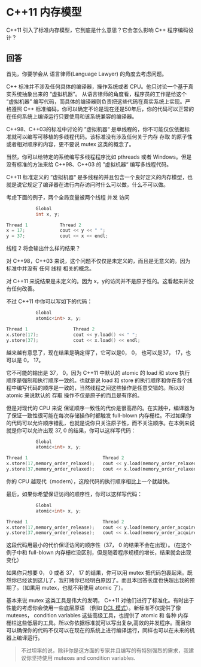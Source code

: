 # C++11 内存模型

C++11 引入了标准内存模型，它到底是什么意思？它会怎么影响 C++ 程序编码设计？

## 回答

首先，你要学会从 语言律师(Language Lawyer) 的角度去考虑问题。

C++ 标准并不涉及任何具体的编译器，操作系统或者 CPU。他只讨论一个基于真实系统抽象出来的 “虚拟机器”。 从语言律师的角度看，程序员的工作是给这个 “虚拟机器” 编写代码，而具体的编译器则负责把这些代码在真实系统上实现。严格遵照 C++ 标准编码，你可以确定不论是现在还是50年后，你的代码可以正常的在任何系统上编译运行只要使用和该系统兼容的编译器。

C++98、C++03的标准中讨论的 ”虚拟机器“ 是单线程的，你不可能仅仅依据标准就可以编写可移植的多线程代码。该标准没有涉及任何关于内存 存取 的原子性或者相对顺序的内容，更不要说 mutex 这类的概念了。

当然，你可以给特定的系统编写多线程程序比如 pthreads 或者 Windows。但是没有标准的方法来给 C++98、C++03 的 ”虚拟机器“ 编写多线程代码。

C++11 标准定义的 ”虚拟机器“ 是多线程的并且包含一个良好定义的内存模型，也就是说它规定了编译器在进行内存访问时什么可以做，什么不可以做。

考虑下面的例子，两个全局变量被两个线程 并发 访问

```C++
           Global
           int x, y;

Thread 1            Thread 2
x = 17;             cout << y << " ";
y = 37;             cout << x << endl;
```

线程 2 将会输出什么样的结果？

对 C++98，C++03 来说，这个问题不仅仅是未定义的，而且是无意义的。因为标准中并没有 任何 线程 相关的概念。

对 C++11 来说结果是未定义的。因为 x，y的访问并不是原子性的。这看起来并没有任何改善。

不过 C++11 中你可以写如下的代码：

```C++
           Global
           atomic<int> x, y;

Thread 1                 Thread 2
x.store(17);             cout << y.load() << " ";
y.store(37);             cout << x.load() << endl;
```

越来越有意思了，现在结果是确定得了，它可以是0， 0， 也可以是37， 17，也可以是 0， 17。

它不可能的输出是 37， 0。因为 C++11 中默认的 atomic 的 load 和 store 执行顺序是强制和执行顺序一致的。也就是说 load 和 store 的执行顺序和你在各个线程中编写代码的顺序是一致的，当然线程之间这些操作是任意交错的。所以对 atomic 来说默认的 存取 操作不仅是原子的而且是有序的。

但是对现代的 CPU 来说 保证顺序一致性的代价是很高昂的。在实践中，编译器为了保证一致性很可能在每次存储操作时都触发 full-blown 内存栅栏。不过如果你的代码可以允许顺序错乱，也就是说你只关注原子性，而不关注顺序。在本例来说就是你可以允许出现 37, 0 的结果，你可以这样写代码：

```C++
           Global
           atomic<int> x, y;

Thread 1                            Thread 2
x.store(17,memory_order_relaxed);   cout << y.load(memory_order_relaxed) << " ";
y.store(37,memory_order_relaxed);   cout << x.load(memory_order_relaxed) << endl;
```

你的 CPU 越现代（modern），这段代码的执行顺序相比上一个就越快。

最后，如果你希望保证访问的顺序性，你可以这样写代码：

```C++
           Global
           atomic<int> x, y;

Thread 1                            Thread 2
x.store(17,memory_order_release);   cout << y.load(memory_order_acquire) << " ";
y.store(37,memory_order_release);   cout << x.load(memory_order_acquire) << endl;
```

这段代码用最小的代价保证访问的顺序性（37， 0 的结果不会在出现）。（在这个例子中和 full-blown 内存栅栏没区别，但是随着程序规模的增长，结果就会出现变化）

如果你只想要 0， 0 或者 37， 17 的结果，你可以用 mutex 把代码包裹起来。既然你已经读到这儿了，我打赌你已经明白原因了。而且本回答长度也快超出我的预期了。（如果用 mutex，也就不用使用 atomic 了）。

基本来说 mutex 这类工具是伟大的发明， C++11 对他们进行了标准化。有时出于性能的考虑你会使用一些底层原语 （例如 [DCL 模式](http://www.justsoftwaresolutions.co.uk/threading/multithreading-in-c++0x-part-6-double-checked-locking.html)）。新标准不仅提供了像 mutexes， condition variables 这些高级工具，也提供了 atomic 和 各种 内存 栅栏这些低层的工具。所以你依据标准就可以写出复杂,高效的并发程序。而且你可以确保你的代码不仅可以在现在的系统上进行编译运行，同样也可以在未来的机器上编译运行。

>不过坦率的说，除非你是这方面的专家并且编写的有特别强烈的需求，我建议你坚持使用 mutexes and condition variables.
